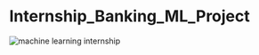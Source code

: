 # Internship_Banking_ML_Project
![machine learning internship](https://user-images.githubusercontent.com/50301680/92317966-d9fd5000-f023-11ea-8d8e-cbf81ef556ff.png)
